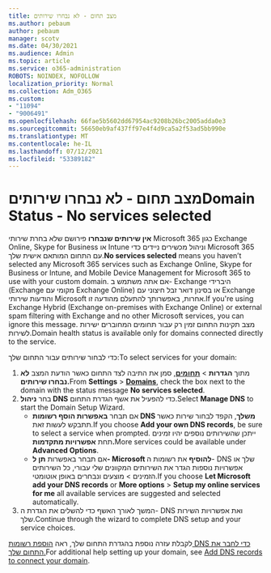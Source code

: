 ```yaml
---
title: מצב תחום - לא נבחרו שירותים
ms.author: pebaum
author: pebaum
manager: scotv
ms.date: 04/30/2021
ms.audience: Admin
ms.topic: article
ms.service: o365-administration
ROBOTS: NOINDEX, NOFOLLOW
localization_priority: Normal
ms.collection: Adm_O365
ms.custom:
- "11094"
- "9006491"
ms.openlocfilehash: 66fae5b5602dd67954ac9208b26bc2005adda0e3
ms.sourcegitcommit: 56650eb9af437ff97e4f4d9ca5a2f53ad5bb990e
ms.translationtype: MT
ms.contentlocale: he-IL
ms.lasthandoff: 07/12/2021
ms.locfileid: "53389182"
---
```

# <a name="domain-status---no-services-selected"></a><span data-ttu-id="09c2d-102">מצב תחום - לא נבחרו שירותים</span><span class="sxs-lookup"><span data-stu-id="09c2d-102">Domain Status - No services selected</span></span>

<span data-ttu-id="09c2d-103">**אין שירותים שנבחרו** פירושם שלא בחרת שירותי Microsoft 365 כגון Exchange Online, Skype for Business או Intune וניהול מכשירים ניידים כדי Microsoft 365 עם התחום המותאם אישית שלך.</span><span class="sxs-lookup"><span data-stu-id="09c2d-103">**No services selected** means you haven’t selected any Microsoft 365 services such as Exchange Online, Skype for Business or Intune, and Mobile Device Management for Microsoft 365 to use with your custom domain.</span></span> <span data-ttu-id="09c2d-104">אם אתה משתמש ב- Exchange היברידי (Exchange מקומי עם Exchange Online) או בסינון דואר זבל חיצוני עם Exchange והודעות שירותי Microsoft אחרות, באפשרותך להתעלם מהודעה זו.</span><span class="sxs-lookup"><span data-stu-id="09c2d-104">If you're using Exchange Hybrid (Exchange on-premises with Exchange Online) or external spam filtering with Exchange and no other Microsoft services, you can ignore this message.</span></span> <span data-ttu-id="09c2d-105">מצב תקינות התחום זמין רק עבור תחומים המחוברים ישירות לשירות.</span><span class="sxs-lookup"><span data-stu-id="09c2d-105">Domain health status is available only for domains connected directly to the service.</span></span>

<span data-ttu-id="09c2d-106">כדי לבחור שירותים עבור התחום שלך:</span><span class="sxs-lookup"><span data-stu-id="09c2d-106">To select services for your domain:</span></span>

1. <span data-ttu-id="09c2d-107">מתוך **הגדרות**  >  [**תחומים**](https://admin.microsoft.com/Adminportal/Home), סמן את התיבה לצד התחום כאשר הודעת המצב **לא נבחרו שירותים.**</span><span class="sxs-lookup"><span data-stu-id="09c2d-107">From **Settings** > [**Domains**](https://admin.microsoft.com/Adminportal/Home), check the box next to the domain with the status message **No services selected**.</span></span>
1. <span data-ttu-id="09c2d-108">בחר **ניהול DNS** כדי להפעיל את אשף הגדרת התחום.</span><span class="sxs-lookup"><span data-stu-id="09c2d-108">Select **Manage DNS** to start the Domain Setup Wizard.</span></span>
    - <span data-ttu-id="09c2d-109">אם תבחר **באפשרות הוסף רשומות DNS משלך**, הקפד לבחור שירות כאשר תתבקש לעשות זאת.</span><span class="sxs-lookup"><span data-stu-id="09c2d-109">If you choose **Add your own DNS records**, be sure to select a service when prompted.</span></span> <span data-ttu-id="09c2d-110">ייתכן שהשירותים נוספים יהיו זמינים תחת **אפשרויות מתקדמות.**</span><span class="sxs-lookup"><span data-stu-id="09c2d-110">More services could be available under **Advanced Options**.</span></span>
    - <span data-ttu-id="09c2d-111">אם תבחר באפשרות **תן ל- Microsoft להוסיף** את רשומות ה- DNS שלך או אפשרויות נוספות הגדר את השירותים המקוונים שלי עבורי, כל השירותים הזמינים   >   מוצעים ונבחרים באופן אוטומטי.</span><span class="sxs-lookup"><span data-stu-id="09c2d-111">If you choose **Let Microsoft add your DNS records** or **More options** > **Setup my online services for me** all available services are suggested and selected automatically.</span></span>
1. <span data-ttu-id="09c2d-112">המשך לאורך האשף כדי להשלים את הגדרת ה- DNS ואת אפשרויות השירות שלך.</span><span class="sxs-lookup"><span data-stu-id="09c2d-112">Continue through the wizard to complete DNS setup and your service choices.</span></span>
 
<span data-ttu-id="09c2d-113">לקבלת עזרה נוספת בהגדרת התחום שלך, ראה [הוספת רשומות DNS כדי לחבר את התחום שלך.](/microsoft-365/admin/get-help-with-domains/create-dns-records-at-any-dns-hosting-provider)</span><span class="sxs-lookup"><span data-stu-id="09c2d-113">For additional help setting up your domain, see [Add DNS records to connect your domain](/microsoft-365/admin/get-help-with-domains/create-dns-records-at-any-dns-hosting-provider).</span></span>

